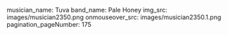 musician_name: Tuva
band_name: Pale Honey
img_src: images/musician2350.png
onmouseover_src: images/musician2350.1.png
pagination_pageNumber: 175